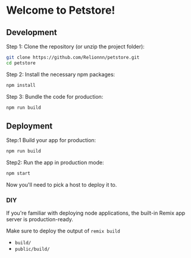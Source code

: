 # Welcome to Petstore!

## Development

Step 1: Clone the repository (or unzip the project folder):

```sh
git clone https://github.com/Relionnn/petstore.git
cd petstore
```

Step 2: Install the necessary npm packages:

```sh
npm install
```

Step 3: Bundle the code for production:

```sh
npm run build
```

## Deployment

Step:1 Build your app for production:

```sh
npm run build
```

Step2: Run the app in production mode:

```sh
npm start
```

Now you'll need to pick a host to deploy it to.

### DIY

If you're familiar with deploying node applications, the built-in Remix app server is production-ready.

Make sure to deploy the output of `remix build`

- `build/`
- `public/build/`
